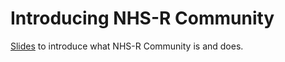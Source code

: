 # Introducing NHS-R Community

[Slides](https://nhs-r-community.github.io/NHSRpresentations/introduce-nshr.html#/title-slide) to introduce what NHS-R Community is and does.
